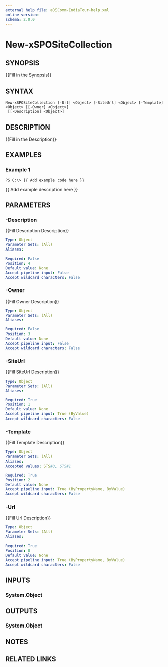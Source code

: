 ```yaml
---
external help file: aOSComm-IndiaTour-help.xml
online version: 
schema: 2.0.0
---
```


# New-xSPOSiteCollection

## SYNOPSIS
{{Fill in the Synopsis}}

## SYNTAX

```
New-xSPOSiteCollection [-Url] <Object> [-SiteUrl] <Object> [-Template] <Object> [[-Owner] <Object>]
 [[-Description] <Object>]
```

## DESCRIPTION
{{Fill in the Description}}

## EXAMPLES

### Example 1
```
PS C:\> {{ Add example code here }}
```

{{ Add example description here }}

## PARAMETERS

### -Description
{{Fill Description Description}}

```yaml
Type: Object
Parameter Sets: (All)
Aliases: 

Required: False
Position: 4
Default value: None
Accept pipeline input: False
Accept wildcard characters: False
```

### -Owner
{{Fill Owner Description}}

```yaml
Type: Object
Parameter Sets: (All)
Aliases: 

Required: False
Position: 3
Default value: None
Accept pipeline input: False
Accept wildcard characters: False
```

### -SiteUrl
{{Fill SiteUrl Description}}

```yaml
Type: Object
Parameter Sets: (All)
Aliases: 

Required: True
Position: 1
Default value: None
Accept pipeline input: True (ByValue)
Accept wildcard characters: False
```

### -Template
{{Fill Template Description}}

```yaml
Type: Object
Parameter Sets: (All)
Aliases: 
Accepted values: STS#0, STS#1

Required: True
Position: 2
Default value: None
Accept pipeline input: True (ByPropertyName, ByValue)
Accept wildcard characters: False
```

### -Url
{{Fill Url Description}}

```yaml
Type: Object
Parameter Sets: (All)
Aliases: 

Required: True
Position: 0
Default value: None
Accept pipeline input: True (ByPropertyName, ByValue)
Accept wildcard characters: False
```

## INPUTS

### System.Object


## OUTPUTS

### System.Object

## NOTES

## RELATED LINKS

